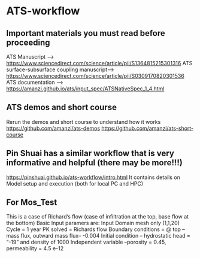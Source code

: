 # ATS-workflow
## Important materials you must read before proceeding
ATS Manuscript --> https://www.sciencedirect.com/science/article/pii/S1364815215301316
ATS surface-subsurface coupling manuscript--> https://www.sciencedirect.com/science/article/pii/S0309170820301536
ATS documentation --> https://amanzi.github.io/ats/input_spec/ATSNativeSpec_1_4.html

## ATS demos and  short course
Rerun the demos and short course to understand how it works
https://github.com/amanzi/ats-demos
https://github.com/amanzi/ats-short-course

## Pin Shuai has a similar workflow that is very informative and helpful (there may be more!!!)
https://pinshuai.github.io/ats-workflow/intro.html
It contains details on Model setup and execution (both for local PC and HPC)




## For Mos_Test 
This is a case of Richard’s flow (case of infiltration at the top, base flow at the bottom)
Basic Input paramers are:
Input
Domain mesh only (1,1,20)
Cycle = 1 year
PK solved = Richards flow
Boundary conditions =  @ top – mass flux, outward mass flux–  -0.004
Initial condition – hydrostatic head = “-19” and density of 1000
Independent variable –porosity = 0.45, permeability = 4.5 e-12

##
